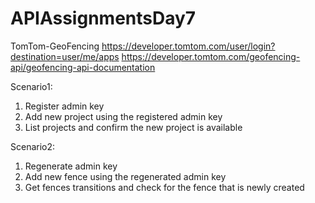 # APIAssignmentsDay7
TomTom-GeoFencing
https://developer.tomtom.com/user/login?destination=user/me/apps
https://developer.tomtom.com/geofencing-api/geofencing-api-documentation

Scenario1: 
1. Register admin key
2. Add new project using the registered admin key
3. List projects and confirm the new project is available

Scenario2:
1. Regenerate admin key
2. Add new fence using the regenerated admin key
3. Get fences transitions and check for the fence that is newly created
